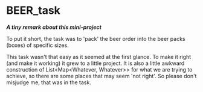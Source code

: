 # BEER_task

***A tiny remark about this mini-project***

To put it short, the task was to 'pack' the beer order into the beer packs (boxes) of specific sizes.


This task wasn't that easy as it seemed at the first glance. To make it right (and make it working) it grew to a little project.
It is also a little awkward construction of List<Map<Whatever, Whatever>> for what we are trying to achieve, so there are 
some places that may seem 'not right'. So please don't misjudge me, that was in the task.
